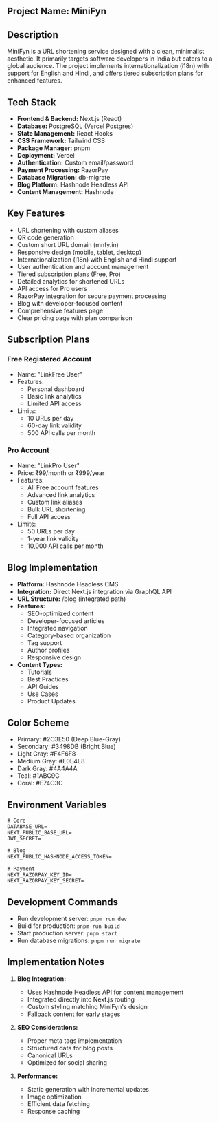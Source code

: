 ## Project Name: MiniFyn

## Description

MiniFyn is a URL shortening service designed with a clean, minimalist aesthetic. It primarily targets software developers in India but caters to a global audience. The project implements internationalization (i18n) with support for English and Hindi, and offers tiered subscription plans for enhanced features.

## Tech Stack

* **Frontend & Backend:** Next.js (React)
* **Database:** PostgreSQL (Vercel Postgres)
* **State Management:** React Hooks
* **CSS Framework:** Tailwind CSS
* **Package Manager:** pnpm
* **Deployment:** Vercel
* **Authentication:** Custom email/password
* **Payment Processing:** RazorPay
* **Database Migration:** db-migrate
* **Blog Platform:** Hashnode Headless API
* **Content Management:** Hashnode

## Key Features

* URL shortening with custom aliases
* QR code generation
* Custom short URL domain (mnfy.in)
* Responsive design (mobile, tablet, desktop)
* Internationalization (i18n) with English and Hindi support
* User authentication and account management
* Tiered subscription plans (Free, Pro)
* Detailed analytics for shortened URLs
* API access for Pro users
* RazorPay integration for secure payment processing
* Blog with developer-focused content
* Comprehensive features page
* Clear pricing page with plan comparison

## Subscription Plans

### Free Registered Account
* Name: "LinkFree User"
* Features:
  * Personal dashboard
  * Basic link analytics
  * Limited API access
* Limits:
  * 10 URLs per day
  * 60-day link validity
  * 500 API calls per month

### Pro Account
* Name: "LinkPro User"
* Price: ₹99/month or ₹999/year
* Features:
  * All Free account features
  * Advanced link analytics
  * Custom link aliases
  * Bulk URL shortening
  * Full API access
* Limits:
  * 50 URLs per day
  * 1-year link validity
  * 10,000 API calls per month

## Blog Implementation

* **Platform:** Hashnode Headless CMS
* **Integration:** Direct Next.js integration via GraphQL API
* **URL Structure:** /blog (integrated path)
* **Features:**
  * SEO-optimized content
  * Developer-focused articles
  * Integrated navigation
  * Category-based organization
  * Tag support
  * Author profiles
  * Responsive design
* **Content Types:**
  * Tutorials
  * Best Practices
  * API Guides
  * Use Cases
  * Product Updates

## Color Scheme

* Primary: #2C3E50 (Deep Blue-Gray)
* Secondary: #3498DB (Bright Blue)
* Light Gray: #F4F6F8
* Medium Gray: #E0E4E8
* Dark Gray: #4A4A4A
* Teal: #1ABC9C
* Coral: #E74C3C

## Environment Variables

```env
# Core
DATABASE_URL=
NEXT_PUBLIC_BASE_URL=
JWT_SECRET=

# Blog
NEXT_PUBLIC_HASHNODE_ACCESS_TOKEN=

# Payment
NEXT_RAZORPAY_KEY_ID=
NEXT_RAZORPAY_KEY_SECRET=
```

## Development Commands

* Run development server: `pnpm run dev`
* Build for production: `pnpm run build`
* Start production server: `pnpm start`
* Run database migrations: `pnpm run migrate`

## Implementation Notes

1. **Blog Integration:**
   * Uses Hashnode Headless API for content management
   * Integrated directly into Next.js routing
   * Custom styling matching MiniFyn's design
   * Fallback content for early stages

2. **SEO Considerations:**
   * Proper meta tags implementation
   * Structured data for blog posts
   * Canonical URLs
   * Optimized for social sharing

3. **Performance:**
   * Static generation with incremental updates
   * Image optimization
   * Efficient data fetching
   * Response caching